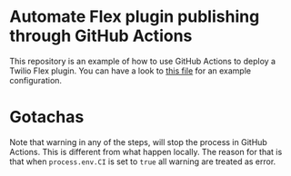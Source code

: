 # Automate Flex plugin publishing through GitHub Actions 

This repository is an example of how to use GitHub Actions to deploy a Twilio Flex plugin. You can have a look to [this file](  https://github.com/vernig/plugin-automation/blob/master/.github/workflows/main.yml) for an example configuration.

# Gotachas

Note that warning in any of the steps, will stop the process in GitHub Actions. This is different from what happen locally. The reason for that is that when `process.env.CI` is set to  `true` all warning are treated as error.
